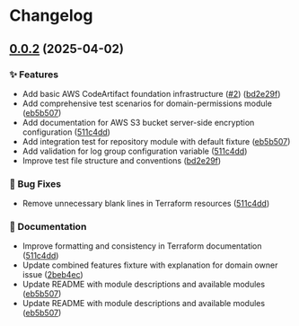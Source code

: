 # Changelog

## [0.0.2](https://github.com/Excoriate/terraform-aws-codeartifact/compare/v0.0.1...v0.0.2) (2025-04-02)


### ✨ Features

* Add basic AWS CodeArtifact foundation infrastructure ([#2](https://github.com/Excoriate/terraform-aws-codeartifact/issues/2)) ([bd2e29f](https://github.com/Excoriate/terraform-aws-codeartifact/commit/bd2e29fe48b0556cc0f4ff721d25a2b36e2a6d34))
* Add comprehensive test scenarios for domain-permissions module ([eb5b507](https://github.com/Excoriate/terraform-aws-codeartifact/commit/eb5b507f242d6bf6e7179b2a04342b6918d433c9))
* Add documentation for AWS S3 bucket server-side encryption configuration ([511c4dd](https://github.com/Excoriate/terraform-aws-codeartifact/commit/511c4dd68c5692e080fda90a67e073163fdea2ef))
* Add integration test for repository module with default fixture ([eb5b507](https://github.com/Excoriate/terraform-aws-codeartifact/commit/eb5b507f242d6bf6e7179b2a04342b6918d433c9))
* Add validation for log group configuration variable ([511c4dd](https://github.com/Excoriate/terraform-aws-codeartifact/commit/511c4dd68c5692e080fda90a67e073163fdea2ef))
* Improve test file structure and conventions ([bd2e29f](https://github.com/Excoriate/terraform-aws-codeartifact/commit/bd2e29fe48b0556cc0f4ff721d25a2b36e2a6d34))


### 🐛 Bug Fixes

* Remove unnecessary blank lines in Terraform resources ([511c4dd](https://github.com/Excoriate/terraform-aws-codeartifact/commit/511c4dd68c5692e080fda90a67e073163fdea2ef))


### 📝 Documentation

* Improve formatting and consistency in Terraform documentation ([511c4dd](https://github.com/Excoriate/terraform-aws-codeartifact/commit/511c4dd68c5692e080fda90a67e073163fdea2ef))
* Update combined features fixture with explanation for domain owner issue ([2beb4ec](https://github.com/Excoriate/terraform-aws-codeartifact/commit/2beb4ec8a992e08020e27fb53e3470965bd2d7ab))
* Update README with module descriptions and available modules ([eb5b507](https://github.com/Excoriate/terraform-aws-codeartifact/commit/eb5b507f242d6bf6e7179b2a04342b6918d433c9))
* Update README with module descriptions and available modules ([eb5b507](https://github.com/Excoriate/terraform-aws-codeartifact/commit/eb5b507f242d6bf6e7179b2a04342b6918d433c9))

